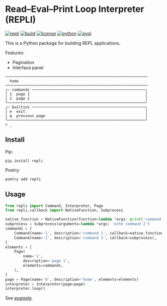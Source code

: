 # Read–Eval–Print Loop Interpreter (REPLI)

[![repli](https://img.shields.io/badge/🧃-repli-red?style=flat-square)](https://github.com/luojiahai/repli)
[![build](https://img.shields.io/github/actions/workflow/status/luojiahai/repli/python-publish.yml?style=flat-square&logo=githubactions&logoColor=white)](https://github.com/luojiahai/repli/actions/workflows/python-publish.yml)
[![license](https://img.shields.io/github/license/luojiahai/repli?style=flat-square&logo=github&logoColor=white)](https://github.com/luojiahai/repli/blob/main/LICENSE)
[![python](https://img.shields.io/pypi/pyversions/repli?style=flat-square&logo=python&logoColor=white)](https://www.python.org/)
[![pypi](https://img.shields.io/pypi/v/repli?style=flat-square&logo=pypi&logoColor=white)](https://pypi.org/project/repli/)

This is a Python package for building REPL applications.

Features:

- Pagination
- Interface panel

```shell
────────────────────────────────────────────────────────────────
  home
────────────────────────────────────────────────────────────────
╭─ commands ───────────────────────────────────────────────────╮
│ 1  page 1                                                    │
│ 2  page 2                                                    │
╰──────────────────────────────────────────────────────────────╯
╭─ builtins ───────────────────────────────────────────────────╮
│ e  exit                                                      │
│ q  previous page                                             │
╰──────────────────────────────────────────────────────────────╯
> _
```

## Install

Pip:

```shell
pip install repli
```

Poetry:

```shell
poetry add repli
```

## Usage

```python
from repli import Command, Interpreter, Page
from repli.callback import NativeFunction, Subprocess

native_function = NativeFunction(function=lambda *args: print('command 1'))
subprocess = Subprocess(arguments=lambda *args: 'echo command 2')
commands = [
    Command(name='1', description='command 1', callback=native_function),
    Command(name='2', description='command 2', callback=subprocess),
]
elements = [
    Page(
        name='1',
        description='page 1',
        elements=commands,
    ),
]
page = Page(name='0', description='home', elements=elements)
interpreter = Interpreter(page=page)
interpreter.loop()
```

See [example](./example).

